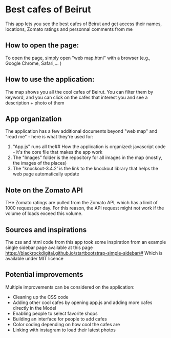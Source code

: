 # Best cafes of Beirut

This app lets you see the best cafes of Beirut and get access their names, locations, Zomato ratings and personnal comments from me

## How to open the page:
To open the page, simply open "web map.html" with a browser (e.g., Google Chrome, Safari,... )

## How to use the application:
The map shows you all the cool cafes of Beirut. You can filter them by keyword, and you can click on the cafes that interest you and see a description + photo of them

## App organization
The application has a few additional documents beyond "web map" and "read me" - here is what they're used for: 
1. "App.js" runs all the## How the application is organized: 
 javascript code - it's the core file that makes the app work
2. The "Images" folder is the repository for all images in the map (mostly, the images of the places)
3. The "knockout-3.4.2' is the link to the knockout library that helps the web page automatically update 

## Note on the Zomato API
THe Zomato ratings are pulled from the Zomato API, which has a limit of 1000 request per day. For this reason, the API request might not work if the volume of loads exceed this volume.   

## Sources and inspirations 
The css and html code from this app took some inspiration from an example single sidebar page available at this page
https://blackrockdigital.github.io/startbootstrap-simple-sidebar/#
Which is available under MIT licence

## Potential improvements
Multiple improvements can be considered on the application: 
- Cleaning up the CSS code
- Adding other cool cafes by opening app.js and adding more cafes directly in the Model
- Enabling people to select favorite shops 
- Building an interface for people to add cafes
- Color coding depending on how cool the cafes are
- Linking with instagram to load their latest photos
